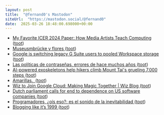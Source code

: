 ```yaml
---
layout: post
title:  "@fernand0's Mastodon"
siteUrl:  "https://mastodon.social/@fernand0"
date:  2025-03-26 18:48:00.698000+00:00
---
```

*  [My Favorite ICER 2024 Paper: How Media Artists Teach Computing ](https://computinged.wordpress.com/2025/03/09/my-favorite-icer-2024-paper-how-media-artists-teach-computing) ([toot](https://mastodon.social/@fernand0/114230223221344250))
*  [Museusmbrücke y flores ](https://www.flickr.com/photos/fernand0/54374725151) ([toot](https://mastodon.social/@fernand0/114230218416714498))
*  [Google is switching legacy G Suite users to pooled Workspace storage ](https://www.theverge.com/news/631058/google-g-suite-legacy-pooled-workspace-storage-updat) ([toot](https://mastodon.social/@fernand0/114229927328716064))
*  [Las políticas de contraseñas, errores de hace muchos años ](http://fernand0.github.io//claves-y-politicas) ([toot](https://mastodon.social/@fernand0/114229914083333961))
*  [AI-powered exoskeletons help hikers climb Mount Tai's grueling 7,000 steps ](https://www.trendwatching.com/innovations/ai-powered-exoskeletons-help-hikers-climb-mount-tais-grueling-7000-step) ([toot](https://mastodon.social/@fernand0/114229715576931836))
*  [Amarillas.  ](https://avecesunafoto.wordpress.com/2025/03/26/amarillas) ([toot](https://mastodon.social/@fernand0/114229621980819080))
*  [Wiz to Join Google Cloud: Making Magic Together    \| Wiz Blog ](https://www.wiz.io/blog/wiz-joining-googl) ([toot](https://mastodon.social/@fernand0/114229486998009756))
*  [Dutch parliament calls for end to dependence on US software companies ](https://www.channelnewsasia.com/business/dutch-parliament-calls-end-dependence-us-software-companies-500859) ([toot](https://mastodon.social/@fernand0/114228631896736335))
*  [Programadores, ¿oís eso?: es el sonido de la inevitabilidad ](https://www.error500.net/p/programadores-ois-eso-es-el-sonid) ([toot](https://mastodon.social/@fernand0/114228581490803326))
*  [Blogging like it’s 1999 ](https://doc.searls.com/2025/02/28/testing-wordland) ([toot](https://mastodon.social/@fernand0/114228328958526801))
